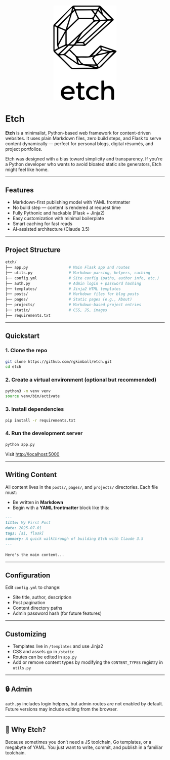 <p align="center">
<img src="/static/media/etch.svg" width="200" alt="Etch Logo - Courtesy of SocialSight AI" />
</p>

# Etch

**Etch** is a minimalist, Python-based web framework for content-driven websites. It uses plain Markdown files, zero build steps, and Flask to serve content dynamically — perfect for personal blogs, digital résumés, and project portfolios.

Etch was designed with a bias toward simplicity and transparency. If you're a Python developer who wants to avoid bloated static site generators, Etch might feel like home.

---

## Features

* Markdown-first publishing model with YAML frontmatter
* No build step — content is rendered at request time
* Fully Pythonic and hackable (Flask + Jinja2)
* Easy customization with minimal boilerplate
* Smart caching for fast reads
* AI-assisted architecture (Claude 3.5)

---

## Project Structure

```bash
etch/
├── app.py                  # Main Flask app and routes
├── utils.py                # Markdown parsing, helpers, caching
├── config.yml              # Site config (paths, author info, etc.)
├── auth.py                 # Admin login + password hashing
├── templates/              # Jinja2 HTML templates
├── posts/                  # Markdown files for blog posts
├── pages/                  # Static pages (e.g., About)
├── projects/               # Markdown-based project entries
├── static/                 # CSS, JS, images
├── requirements.txt
```

---

## Quickstart

### 1. Clone the repo

```bash
git clone https://github.com/rgkimball/etch.git
cd etch
```

### 2. Create a virtual environment (optional but recommended)

```bash
python3 -m venv venv
source venv/bin/activate
```

### 3. Install dependencies

```bash
pip install -r requirements.txt
```

### 4. Run the development server

```bash
python app.py
```

Visit [http://localhost:5000](http://localhost:5000)

---

## Writing Content

All content lives in the `posts/`, `pages/`, and `projects/` directories. Each file must:

* Be written in **Markdown**
* Begin with a **YAML frontmatter** block like this:

```markdown
---
title: My First Post
date: 2025-07-01
tags: [ai, flask]
summary: A quick walkthrough of building Etch with Claude 3.5
---

Here's the main content...
```

---

## Configuration

Edit `config.yml` to change:

* Site title, author, description
* Post pagination
* Content directory paths
* Admin password hash (for future features)

---

## Customizing

* Templates live in `/templates` and use Jinja2
* CSS and assets go in `/static`
* Routes can be edited in `app.py`
* Add or remove content types by modifying the `CONTENT_TYPES` registry in `utils.py`

---

## 🔒 Admin

`auth.py` includes login helpers, but admin routes are not enabled by default. Future versions may include editing from the browser.

---

## 📌 Why Etch?

Because sometimes you don’t need a JS toolchain, Go templates, or a megabyte of YAML. You just want to write, commit, and publish in a familiar toolchain.
